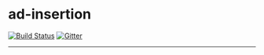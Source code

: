 # ad-insertion
[![Build Status](https://travis-ci.org/KVSun/ad-insertion.svg?branch=master)](https://travis-ci.org/KVSun/ad-insertion)
[![Gitter](https://badges.gitter.im/KVSun/ad-insertion.svg)](https://gitter.im/KVSun/ad-insertion?utm_source=badge&utm_medium=badge&utm_campaign=pr-badge&utm_content=badge)
- - -
